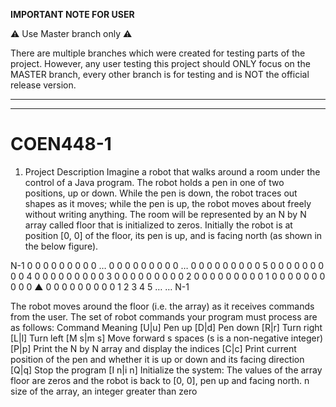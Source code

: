 


****IMPORTANT NOTE FOR USER****

⚠ Use Master branch only ⚠

There are multiple branches which were created for testing parts of the project. However,
any user testing this project should ONLY focus on the MASTER branch, every other branch is 
for testing and is NOT the official release version.

*******************************************************************************************************
*******************************************************************************************************

# COEN448-1

1. Project Description
Imagine a robot that walks around a room under the control of a Java program. The robot holds
a pen in one of two positions, up or down. While the pen is down, the robot traces out shapes as
it moves; while the pen is up, the robot moves about freely without writing anything. The room
will be represented by an N by N array called floor that is initialized to zeros. Initially the robot is
at position [0, 0] of the floor, its pen is up, and is facing north (as shown in the below figure).

N-1 0 0 0 0 0 0 0 0 0
… 0 0 0 0 0 0 0 0 0
… 0 0 0 0 0 0 0 0 0
5 0 0 0 0 0 0 0 0 0
4 0 0 0 0 0 0 0 0 0
3 0 0 0 0 0 0 0 0 0
2 0 0 0 0 0 0 0 0 0
1 0 0 0 0 0 0 0 0 0
0 ▲ 0 0 0 0 0 0 0 0
0 1 2 3 4 5 … … N-1

The robot moves around the floor (i.e. the array) as it receives commands from the user. The
set of robot commands your program must process are as follows:
Command Meaning
[U|u] Pen up
[D|d] Pen down
[R|r] Turn right
[L|l] Turn left
[M s|m s] Move forward s spaces (s is a non-negative integer)
[P|p] Print the N by N array and display the indices
[C|c] Print current position of the pen and whether it is up or down and its
facing direction
[Q|q] Stop the program
[I n|i n] Initialize the system: The values of the array floor are zeros and the robot
is back to [0, 0], pen up and facing north. n size of the array, an integer
greater than zero 
